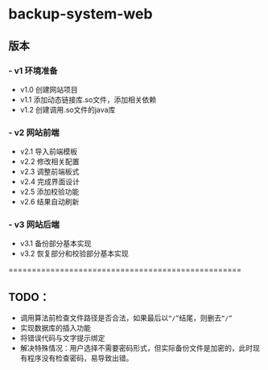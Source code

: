 # backup-system-web

## 版本
### - v1 环境准备
  - v1.0 创建网站项目
  - v1.1 添加动态链接库.so文件，添加相关依赖
  - v1.2 创建调用.so文件的java库

### - v2 网站前端
  - v2.1 导入前端模板
  - v2.2 修改相关配置
  - v2.3 调整前端板式
  - v2.4 完成界面设计
  - v2.5 添加校验功能
  - v2.6 结果自动刷新

### - v3 网站后端
  - v3.1 备份部分基本实现
  - v3.2 恢复部分和校验部分基本实现



==================================================

## TODO：
  - 调用算法前检查文件路径是否合法，如果最后以`“/”`结尾，则删去`“/”`
  - 实现数据库的插入功能
  - 将错误代码与文字提示绑定
  - 解决特殊情况：用户选择不需要密码形式，但实际备份文件是加密的，此时现有程序没有检查密码，易导致出错。
